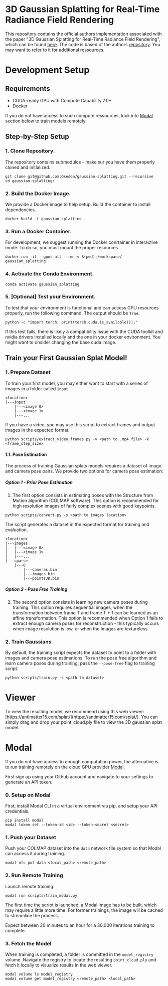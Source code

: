 # 3D Gaussian Splatting for Real-Time Radiance Field Rendering

This repository contains the official authors implementation associated with the paper "3D Gaussian Splatting for Real-Time Radiance Field Rendering", which can be found [here](https://repo-sam.inria.fr/fungraph/3d-gaussian-splatting/). The code is based of the authors [repository](https://github.com/graphdeco-inria/gaussian-splatting). You may want to refer to it for additional ressources. 

# Development Setup

## Requirements

- CUDA-ready GPU with Compute Capability 7.0+
- Docker 

If you do not have access to such compute ressources, look into [Modal](#modal) 
section below to train models remotely. 

## Step-by-Step Setup

### 1. Clone Repository. 

The repository contains submodules - make sur you have them properly cloned and
initialized. 

```shell
git clone git@github.com:Osedea/gaussian-splatting.git --recursive
cd gaussian-splatting/
```

### 2. Build the Docker Image.

We provide a Docker image to help setup. Build the container to install 
dependencies. 

```shell
docker build -t gaussian_splatting . 
```

### 3. Run a Docker Container.

For development, we suggest running the Docker conrtainer in interactive mode. 
To do so, you must mount the proper resources. 

```shell
docker run -it --gpus all --rm -v $(pwd):/workspace/ gaussian_splatting 
```

### 4. Activate the Conda Environment.

```shell
conda activate gaussian_splatting
```

### 5. [Optional] Test your Environment. 

To test that your environment is functional and can access GPU resources 
properly, run the following command. The output should be `True`.

```shell
python -c "import torch; print(torch.cuda.is_available());"
```

If this test fails, there is likely a compatibility issue with the CUDA toolkit 
and nvidia drivers installed locally and the one in your docker environment. 
You might want to onsider changing the base cuda image. 

## Train your First Gaussian Splat Model!

### 1. Prepare Dataset

To train your first model, you may either want to start with a series of images
in a folder called `input`. 

```
<location>
|---input
    |---<image 0>
    |---<image 1>
    |---...
```

If you have a video, you may use this script to extract frames and output images
in the expected format. 

```shell
python scripts/extract_video_frames.py -v <path to .mp4 file> -k <frame_step_size>
```

#### 1.1. Pose Estimation

The process of training Gaussian splats models requires a dataset of image and 
camera pose pairs. We provide two options for camera pose estimation:

##### Option 1 - Prior Pose Estimation 

1. The first option consists in estimating poses with the Structure from Motion 
algorithm (COLMAP software). This option is recommended for high resolution images 
of fairly complex scenes with good keypoints. 

```shell
python scripts/convert.py -s <path to images location>
```

The script generates a dataset in the expected format for training and 
evaluation. 
```
<location>
|---images
|   |---<image 0>
|   |---<image 1>
|   |---...
|---sparse
    |---0
        |---cameras.bin
        |---images.bin
        |---points3D.bin
```

##### Option 2 - Pose Free Training

2. The second option consists in learning new camera poses during training. This 
option requires sequential images, when the transformation between frame T and 
frame T + 1 can be learned as an affine transformation. This option is recommended
when Option 1 fails to extract enough camera poses for reconstruction - this 
typically occurs when image resolution is low, or when the images are textureless. 

### 2. Train Gaussians

By default, the training script expects the dataset to point to a folder with 
images and camera pose estimations. To run the pose free algorithm and learn 
camera poses during training, pass the `--pose-free` flag to training script.

```shell
python scripts/train.py -s <path to dataset>
```

# Viewer

To view the resulting model, we recommend using this web viewer:
[https://antimatter15.com/splat/](https://antimatter15.com/splat/). You can 
simply drag and drop your point_cloud.ply file to view the 3D gaussian splat 
model.


# Modal 

If you do not have access to enough computation power, the alternative is to run
training remotely on the cloud GPU provider [Modal](https://modal.com/). 

First sign up using your Github account and navigate to your settings to
generate an API token. 

### 0. Setup on Modal

First, install Modal CLI in a virtual environment via pip, and setup your API
credentials. 

```shell
pip install modal
modal token set --token-id <id> --token-secret <secret>
```

### 1. Push your Dataset

Push your COLMAP dataset into the `data` network file system so that Modal can
access it during training.

```shell
modal nfs put data <local_path> <remote_path>
```

### 2. Run Remote Training

Launch remote training. 

```shell
modal run scripts/train_modal.py
```

The first time the script is launched, a Modal image has to be built, which 
may require a little more time. For former trainings, the image will be cached
to streamline the process. 

Expect between 30 minutes to an hour for a 30,000 iterations training to 
complete. 

### 3. Fetch the Model

When training is completed, a folder is committed in the `model_registry` 
volume. Navigate the registry to locate the resulting `point_cloud.ply` and 
fetch it locally to visualize results in the web viewer. 

```shell
modal volume ls model_registry
modal volume get model_registry <remote_path> <local_path>
```
